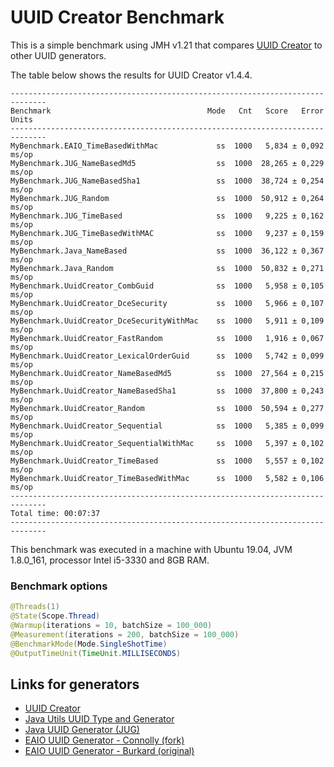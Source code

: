 # UUID Creator Benchmark

This is a simple benchmark using JMH v1.21 that compares [UUID Creator](https://github.com/f4b6a3/uuid-creator) to other UUID generators.

The table below shows the results for UUID Creator v1.4.4.

```text
------------------------------------------------------------------------------
Benchmark                                   Mode   Cnt   Score   Error  Units
------------------------------------------------------------------------------
MyBenchmark.EAIO_TimeBasedWithMac             ss  1000   5,834 ± 0,092  ms/op
MyBenchmark.JUG_NameBasedMd5                  ss  1000  28,265 ± 0,229  ms/op
MyBenchmark.JUG_NameBasedSha1                 ss  1000  38,724 ± 0,254  ms/op
MyBenchmark.JUG_Random                        ss  1000  50,912 ± 0,264  ms/op
MyBenchmark.JUG_TimeBased                     ss  1000   9,225 ± 0,162  ms/op
MyBenchmark.JUG_TimeBasedWithMAC              ss  1000   9,237 ± 0,159  ms/op
MyBenchmark.Java_NameBased                    ss  1000  36,122 ± 0,367  ms/op
MyBenchmark.Java_Random                       ss  1000  50,832 ± 0,271  ms/op
MyBenchmark.UuidCreator_CombGuid              ss  1000   5,958 ± 0,105  ms/op
MyBenchmark.UuidCreator_DceSecurity           ss  1000   5,966 ± 0,107  ms/op
MyBenchmark.UuidCreator_DceSecurityWithMac    ss  1000   5,911 ± 0,109  ms/op
MyBenchmark.UuidCreator_FastRandom            ss  1000   1,916 ± 0,067  ms/op
MyBenchmark.UuidCreator_LexicalOrderGuid      ss  1000   5,742 ± 0,099  ms/op
MyBenchmark.UuidCreator_NameBasedMd5          ss  1000  27,564 ± 0,215  ms/op
MyBenchmark.UuidCreator_NameBasedSha1         ss  1000  37,800 ± 0,243  ms/op
MyBenchmark.UuidCreator_Random                ss  1000  50,594 ± 0,277  ms/op
MyBenchmark.UuidCreator_Sequential            ss  1000   5,385 ± 0,099  ms/op
MyBenchmark.UuidCreator_SequentialWithMac     ss  1000   5,397 ± 0,102  ms/op
MyBenchmark.UuidCreator_TimeBased             ss  1000   5,557 ± 0,102  ms/op
MyBenchmark.UuidCreator_TimeBasedWithMac      ss  1000   5,582 ± 0,106  ms/op
------------------------------------------------------------------------------
Total time: 00:07:37
------------------------------------------------------------------------------
```

This benchmark was executed in a machine with Ubuntu 19.04, JVM 1.8.0_161, processor Intel i5-3330 and 8GB RAM.

### Benchmark options

```java
@Threads(1)
@State(Scope.Thread)
@Warmup(iterations = 10, batchSize = 100_000)
@Measurement(iterations = 200, batchSize = 100_000)
@BenchmarkMode(Mode.SingleShotTime)
@OutputTimeUnit(TimeUnit.MILLISECONDS)
```

Links for generators
-------------------------------------------
* [UUID Creator](https://github.com/f4b6a3/uuid-creator)
* [Java Utils UUID Type and Generator](https://docs.oracle.com/javase/7/docs/api/java/util/UUID.html)
* [Java UUID Generator (JUG)](https://github.com/cowtowncoder/java-uuid-generator)
* [EAIO UUID Generator - Connolly (fork)](http://stephenc.github.io/eaio-uuid/)
* [EAIO UUID Generator - Burkard (original)](https://johannburkard.de/software/uuid/)

